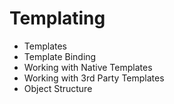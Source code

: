 # Templating

- Templates
- Template Binding
- Working with Native Templates
- Working with 3rd Party Templates
- Object Structure
